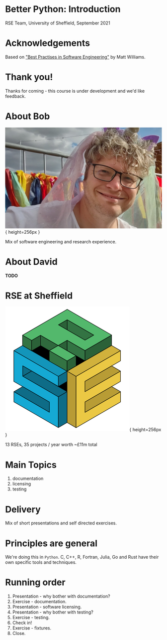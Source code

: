 # Better Python: Introduction

<style> .reveal h1 { font-size: 2em; } </style>

RSE Team, University of Sheffield, September 2021

# Acknowledgements

Based on ["Best Practises in Software Engineering"](https://gitlab.com/milliams/software_engineering_best_practices) by Matt Williams.

# Thank you!

Thanks for coming - this course is under development and we'd like feedback.

# About Bob

![Bob Turner](images/bobicorn.jpg){ height=256px }

Mix of software engineering and research experience.

# About David

**TODO**

# RSE at Sheffield

![RSE](https://github.com/RSE-Sheffield/RSE-Sheffield.github.io/raw/master/assets/images/logo/rse-logoonly-stroke.png){ height=256px }

13 RSEs, 35 projects / year worth ~£11m total

# Main Topics

1. documentation
2. licensing
3. testing

# Delivery

Mix of short presentations and self directed exercises.

# Principles are general

We're doing this in `Python`. C, C++, R, Fortran, Julia, Go and Rust have their own specific tools and techniques.

# Running order

1. Presentation - why bother with documentation?
2. Exercise - documentation.
3. Presentation - software licensing.
4. Presentation - why bother with testing?
5. Exercise - testing.
6. Check in!
7. Exercise - fixtures.
8. Close.
